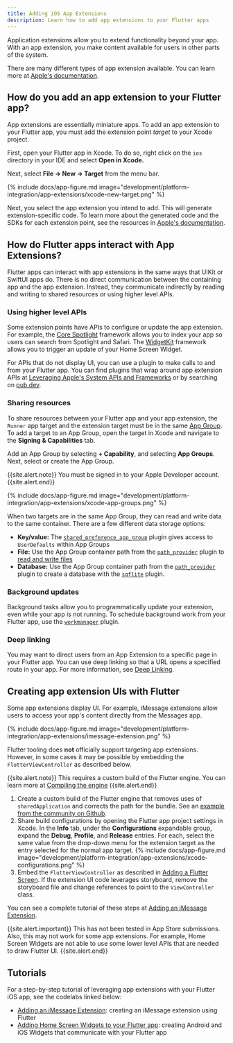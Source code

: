 ```yaml
---
title: Adding iOS App Extensions
description: Learn how to add app extensions to your Flutter apps
---
```


Application extensions allow you to extend functionality beyond your app. 
With an app extension, you make content available for users 
in other parts of the system. 

There are many different types of app extension available. 
You can learn more at [Apple's documentation][].

## How do you add an app extension to your Flutter app?
App extensions are essentially miniature apps. 
To add an app extension to your Flutter app, 
you must add the extension point *target* to your Xcode project.

First, open your Flutter app in Xcode. To do so, right click on the `ios` 
directory in your IDE and select **Open in Xcode.**

Next, select **File -> New -> Target** from the menu bar. 

{% include docs/app-figure.md
image="development/platform-integration/app-extensions/xcode-new-target.png" %}

Next, you select the app extension you intend to add. 
This will generate extension-specific 
code. To learn more about the generated code and the SDKs for each extension point, 
see the resources in [Apple's documentation][].

## How do Flutter apps interact with App Extensions? 
Flutter apps can interact with app extensions in the same ways that UIKit or SwiftUI apps do. 
There is no direct communication between the containing app and the app extension. 
Instead, they communicate indirectly by reading and writing to shared resources or 
using higher level APIs.


### Using higher level APIs
Some extension points have APIs to configure or update the app extension. 
For example, the [Core Spotlight][] framework allows you to index your app 
so users can search from Spotlight and Safari. The [WidgetKit][] framework allows you 
to trigger an update of your Home Screen Widget.

For APIs that do not display UI, you can use a plugin to make calls 
to and from your Flutter app. You can find plugins that wrap around 
app extension APIs at [Leveraging Apple's System APIs and Frameworks][] 
or by searching on [pub.dev][].

### Sharing resources
To share resources between your Flutter app and your app extension, the `Runner` app target 
and the extension target must be in the same [App Group][]. 
To add a target to an App Group, open the target in Xcode and navigate 
to the **Signing & Capabilities** tab. 

Add an App Group by selecting **+ Capability**, and selecting **App Groups**. Next, 
select or create the App Group. 

{{site.alert.note}}
You must be signed in to your Apple Developer account.
{{site.alert.end}}


{% include docs/app-figure.md
image="development/platform-integration/app-extensions/xcode-app-groups.png" %}

When two targets are in the same App Group, they can read and write data to the same 
container. There are a few different data storage options:

- **Key/value:** The [`shared_preference_app_group`][] plugin gives access to 
`UserDefaults` within App Groups
- **File:** Use the App Group container path from the [`path_provider`][] 
plugin to [read and write files][]
- **Database:** Use the App Group container path from the [`path_provider`][] 
plugin to create a database with the [`sqflite`][] plugin. 

### Background updates
Background tasks allow you to programmatically update 
your extension, even while your app is not running. To schedule 
background work from your Flutter app, use the [`workmanager`][] plugin.

### Deep linking
You may want to direct users from an App Extension to a 
specific page in your Flutter app. You can use deep linking 
so that a URL opens a specified route in your app. For more 
information, see [Deep Linking][].


## Creating app extension UIs with Flutter
Some app extensions display UI. For example, iMessage extensions allow users 
to access your app's content directly from the Messages app. 

{% include docs/app-figure.md
image="development/platform-integration/app-extensions/imessage-extension.png" %}

Flutter tooling does **not** officially support targeting app extensions. 
However, in some cases it may be possible by embedding the `FlutterViewController` 
as described below. 

{{site.alert.note}}
This requires a custom build of the Flutter engine. You can learn more at [Compiling the engine][]
{{site.alert.end}}

1. Create a custom build of the Flutter engine that removes uses of `sharedApplication` 
and corrects the path for the bundle. See an [example from the community on Github][].
2. Share build configurations by opening the Flutter app project settings in Xcode. 
In the **Info** tab, under the **Configurations** expandable group, expand the
 **Debug**, **Profile**, and **Release** entries. For each, select the same value from 
 the drop-down menu for the extension target as the entry selected for the normal app target. 
    {% include docs/app-figure.md
    image="development/platform-integration/app-extensions/xcode-configurations.png" %}
3. Embed the `FlutterViewController` as described in [Adding a Flutter Screen][]. 
If the extension UI code leverages storyboard, 
remove the storyboard file and change references to point to the `ViewController` class. 


You can see a complete tutorial of these steps at [Adding an iMessage Extension][].


{{site.alert.important}}
This has not been tested in App Store submissions.
Also, this may not work for some app extensions. 
For example, Home Screen Widgets are not able to use some 
lower level APIs that are needed to draw Flutter UI.
{{site.alert.end}} 

## Tutorials
For a step-by-step tutorial of leveraging app extensions with your Flutter iOS app, see the 
codelabs linked below:

- [Adding an iMessage Extension][]: creating an iMessage extension using Flutter
- [Adding Home Screen Widgets to your Flutter app][]: creating Android and iOS Widgets 
that communicate with your Flutter app




[Apple's documentation]: https://developer.apple.com/app-extensions/
[Core Spotlight]: https://developer.apple.com/documentation/corespotlight
[WidgetKit]: https://developer.apple.com/documentation/widgetkit
[Leveraging Apple's System APIs and Frameworks]: {{site.url}}/development/platform-integration/ios/apple-frameworks
[pub.dev]: {{site.pub-pkg}}
[App Group]: https://developer.apple.com/documentation/xcode/configuring-app-groups
[Adding a Flutter Screen]: https://docs.flutter.dev/development/add-to-app/ios/add-flutter-screen?tab=vc-uikit-swift-tab#alternatively---create-a-flutterviewcontroller-with-an-implicit-flutterengine
[`shared_preference_app_group`]: {{site.pub-pkg}}/shared_preference_app_group
[Compiling the Engine]: https://github.com/flutter/flutter/wiki/Compiling-the-engine
[`path_provider`]: {{site.pub-pkg}}/path_provider
[`sqflite`]: {{site.pub-pkg}}/sqflite
[`workmanager`]: {{site.pub-pkg}}/workmanager
[read and write files]: {{site.url}}/cookbook/persistence/reading-writing-files
[example from the community on Github]: https://github.com/tomduncalf/engine/pull/1/files
[Deep Linking]:{{site.url}}/development/ui/navigation/deep-linking

<!--  TO DO: add links when published -->
[Adding an iMessage Extension]: https://codelabs.developers.google.com/
[Adding Home Screen Widgets to your Flutter app]:https://codelabs.developers.google.com/